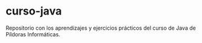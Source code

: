 # curso-java
Repositorio con los aprendizajes y ejercicios prácticos del curso de Java de Píldoras Informáticas.
